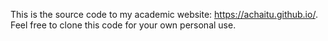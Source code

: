 This is the source code to my academic website: https://achaitu.github.io/. Feel free to clone this code for your own personal use.
